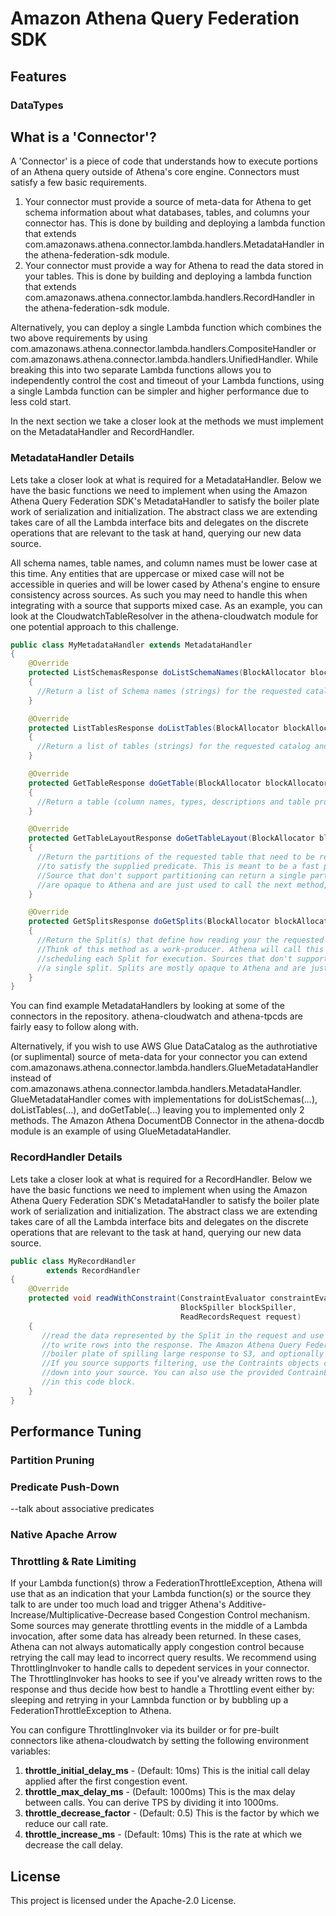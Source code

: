 # Amazon Athena Query Federation SDK



## Features

### DataTypes

## What is a 'Connector'?

A 'Connector' is a piece of code that understands how to execute portions of an Athena query outside of Athena's core engine. Connectors must satisfy a few basic requirements.

1. Your connector must provide a source of meta-data for Athena to get schema information about what databases, tables, and columns your connector has. This is done by building and deploying a lambda function that extends com.amazonaws.athena.connector.lambda.handlers.MetadataHandler in the athena-federation-sdk module. 
2. Your connector must provide a way for Athena to read the data stored in your tables. This is done by building and deploying a lambda function that extends com.amazonaws.athena.connector.lambda.handlers.RecordHandler in the athena-federation-sdk module. 

Alternatively, you can deploy a single Lambda function which combines the two above requirements by using com.amazonaws.athena.connector.lambda.handlers.CompositeHandler or com.amazonaws.athena.connector.lambda.handlers.UnifiedHandler. While breaking this into two separate Lambda functions allows you to independently control the cost and timeout of your Lambda functions, using a single Lambda function can be simpler and higher performance due to less cold start.

In the next section we take a closer look at the methods we must implement on the MetadataHandler and RecordHandler.

### MetadataHandler Details

Lets take a closer look at what is required for a MetadataHandler. Below we have the basic functions we need to implement when using the Amazon Athena Query Federation SDK's MetadataHandler to satisfy the boiler plate work of serialization and initialization. The abstract class we are extending takes care of all the Lambda interface bits and delegates on the discrete operations that are relevant to the task at hand, querying our new data source.

All schema names, table names, and column names must be lower case at this time. Any entities that are uppercase or mixed case will not be accessible in queries and will be lower cased by Athena's engine to ensure consistency across sources. As such you may need to handle this when integrating with a source that supports mixed case. As an example, you can look at the CloudwatchTableResolver in the athena-cloudwatch module for one potential approach to this challenge.

```java
public class MyMetadataHandler extends MetadataHandler
{
    @Override
    protected ListSchemasResponse doListSchemaNames(BlockAllocator blockAllocator, ListSchemasRequest request)
    {
      //Return a list of Schema names (strings) for the requested catalog
    }

    @Override
    protected ListTablesResponse doListTables(BlockAllocator blockAllocator, ListTablesRequest request)
    {
      //Return a list of tables (strings) for the requested catalog and schema
    }

    @Override
    protected GetTableResponse doGetTable(BlockAllocator blockAllocator, GetTableRequest request)
    {
      //Return a table (column names, types, descriptions and table properties)
    }

    @Override
    protected GetTableLayoutResponse doGetTableLayout(BlockAllocator blockAllocator, GetTableLayoutRequest request)
    {
      //Return the partitions of the requested table that need to be read
      //to satisfy the supplied predicate. This is meant to be a fast pruning operation.
      //Source that don't support partitioning can return a single partition. Partitions
      //are opaque to Athena and are just used to call the next method, doGetSplits(...)
    }

    @Override
    protected GetSplitsResponse doGetSplits(BlockAllocator blockAllocator, GetSplitsRequest request)
    {
      //Return the Split(s) that define how reading your the requested table can be parallelized. 
      //Think of this method as a work-producer. Athena will call this paginated API while also
      //scheduling each Split for execution. Sources that don't support parallelism can return
      //a single split. Splits are mostly opaque to Athena and are just used to call your RecordHandler.
    }
}
```

You can find example MetadataHandlers by looking at some of the connectors in the repository. athena-cloudwatch and athena-tpcds are fairly easy to follow along with.

Alternatively, if you wish to use AWS Glue DataCatalog as the authrotiative (or suplimental) source of meta-data for your connector you can extend com.amazonaws.athena.connector.lambda.handlers.GlueMetadataHandler instead of com.amazonaws.athena.connector.lambda.handlers.MetadataHandler. GlueMetadataHandler comes with implementations for doListSchemas(...), doListTables(...), and doGetTable(...) leaving you to implemented only 2 methods. The Amazon Athena DocumentDB Connector in the athena-docdb module is an example of using GlueMetadataHandler.

### RecordHandler Details

Lets take a closer look at what is required for a RecordHandler. Below we have the basic functions we need to implement when using the Amazon Athena Query Federation SDK's MetadataHandler to satisfy the boiler plate work of serialization and initialization. The abstract class we are extending takes care of all the Lambda interface bits and delegates on the discrete operations that are relevant to the task at hand, querying our new data source.

```java
public class MyRecordHandler
        extends RecordHandler
{
    @Override
    protected void readWithConstraint(ConstraintEvaluator constraintEvaluator,
                                      BlockSpiller blockSpiller,
                                      ReadRecordsRequest request)
    {
       //read the data represented by the Split in the request and use the blockSpiller.writeRow() 
       //to write rows into the response. The Amazon Athena Query Federation SDK handles all the 
       //boiler plate of spilling large response to S3, and optionally encrypting any spilled data.
       //If you source supports filtering, use the Contraints objects on the request to push the predicate
       //down into your source. You can also use the provided ContrainEvaluator to performing filtering
       //in this code block.
    }
}
```


## Performance Tuning

### Partition Pruning

### Predicate Push-Down

--talk about associative predicates

### Native Apache Arrow

### Throttling & Rate Limiting

If your Lambda function(s) throw a FederationThrottleException, Athena will use that as an indication that your Lambda function(s) or the source they talk to are under too much load and trigger Athena's Additive-Increase/Multiplicative-Decrease based Congestion Control mechanism. Some sources may generate throttling events in the middle of a Lambda invocation, after some data has already been returned. In these cases, Athena can not always automatically apply congestion control because retrying the call may lead to incorrect query results. We recommend using ThrottlingInvoker to handle calls to depedent services in your connector. The ThrottlingInvoker has hooks to see if you've already written rows to the response and thus decide how best to handle a Throttling event either by: sleeping and retrying in your Lamnbda function or by bubbling up a FederationThrottleException to Athena.

You can configure ThrottlingInvoker via its builder or for pre-built connectors like athena-cloudwatch by setting the following environment variables:

1. **throttle_initial_delay_ms** - (Default: 10ms) This is the initial call delay applied after the first congestion event.
1. **throttle_max_delay_ms** - (Default: 1000ms) This is the max delay between calls. You can derive TPS by dividing it into 1000ms.
1. **throttle_decrease_factor** - (Default: 0.5) This is the factor by which we reduce our call rate.
1. **throttle_increase_ms** - (Default: 10ms) This is the rate at which we decrease the call delay.


## License

This project is licensed under the Apache-2.0 License.